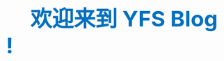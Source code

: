&emsp;&emsp;&emsp;&emsp;<strong style="font-size:50px;color:#0070c0;">欢迎来到 YFS Blog !</strong><br/><br/>
